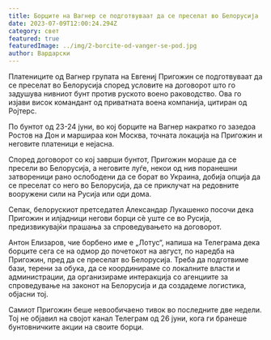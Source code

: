 ```yaml
---
title: Борците на Вагнер се подготвуваат да се преселат во Белорусија
date: 2023-07-09T12:00:24.294Z
category: свет
featured: true
featuredImage: ../img/2-borcite-od-vanger-se-pod.jpg
author: Вардарски
---
```

Платениците од Вагнер групата на Евгениј Пригожин се подготвуваат да се преселат во Белорусија според условите на договорот што го задушува нивниот бунт против руското воено раководство. Ова го изјави висок командант од приватната воена компанија, цитиран од Ројтерс.

По бунтот од 23-24 јуни, во кој борците на Вагнер накратко го зазедоа Ростов на Дон и маршираа кон Москва, точната локација на Пригожин и неговите платеници е нејасна.

Според договорот со кој заврши бунтот, Пригожин мораше да се пресели во Белорусија, а неговите луѓе, некои од нив поранешни затвореници рано ослободени да се борат во Украина, добија опција да се преселат со него во Белорусија, да се приклучат на редовните вооружени сили на Русија или оди дома.

Сепак, белорускиот претседател Александар Лукашенко посочи дека Пригожин и илјадници негови борци сè уште се во Русија, предизвикувајќи прашања за спроведувањето на договорот.

Антон Елизаров, чие борбено име е „Лотус“, напиша на Телеграма дека борците сега се на одмор до почетокот на август, по наредба на Пригожин, пред да се преселат во Белорусија. Треба да подготвиме бази, терени за обука, да се координираме со локалните власти и администрации, да организираме интеракција со агенциите за спроведување на законот на Белорусија и да создадеме логистика, објасни тој.

Самиот Пригожин беше невообичаено тивок во последните две недели. Тој не објавил на својот канал Телеграм од 26 јуни, кога ги бранеше бунтовничките акции на своите борци.